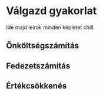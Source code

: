 # Válgazd gyakorlat

Ide majd leírok minden képletet chill.

## Önköltségszámítás

## Fedezetszámítás

## Értékcsökkenés
